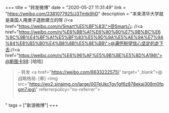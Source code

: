 +++
title = "转发微博"
date = "2020-05-27 11:31:49"
link = "https://weibo.com/2381077925/J3Tmtk9hD"
description = "本来清华大学就是美国人用庚子退款建立的呀 //<a href=\"https://weibo.com/n/Smart%E5%BF%83\">@Smart心</a>: //<a href=\"https://weibo.com/n/%E6%BB%A1%E6%80%80%E7%9B%BC%E6%9C%9B%E4%BF%A1%E5%BF%83%E5%9D%9A%E5%AE%9A%E7%9A%84%E8%B5%B0%E4%B8%8B%E5%8E%BB\">@满怀盼望信心坚定的走下去</a>://<a href=\"https://weibo.com/n/%E6%96%AF%E5%9B%BE%E5%8D%A198\">@斯图卡98</a>: [哈哈]<br><blockquote> - 转发 <a href=\"https://weibo.com/6633222575\" target=\"_blank\">@战略格局</a>: [晕] <img src=\"https://wx2.sinaimg.cn/large/007eUkcTgy1gf6z878ekaj308m0fpgm7.jpg\" referrerpolicy=\"no-referrer\"><br><br></blockquote>"
tags = ["新浪微博"]
+++
